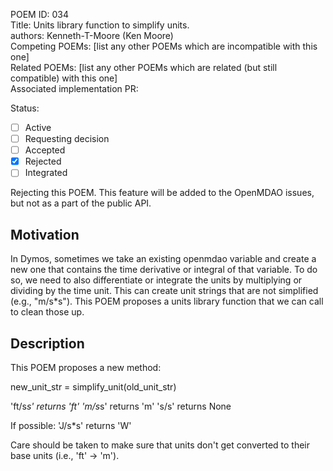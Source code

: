 POEM ID: 034  
Title:  Units library function to simplify units.  
authors: Kenneth-T-Moore (Ken Moore)  
Competing POEMs: [list any other POEMs which are incompatible with this one]  
Related POEMs: [list any other POEMs which are related (but still compatible) with this one]  
Associated implementation PR:

Status:

- [ ] Active
- [ ] Requesting decision
- [ ] Accepted
- [x] Rejected
- [ ] Integrated

Rejecting this POEM.  This feature will be added to the OpenMDAO issues, but not as a part of the public API.


## Motivation

In Dymos, sometimes we take an existing openmdao variable and create a new one that contains the time
derivative or integral of that variable. To do so, we need to also differentiate or integrate the units by multiplying
or dividing by the time unit. This can create unit strings that are not simplified (e.g., "m/s*s"). This
POEM proposes a units library function that we can call to clean those up.


## Description

This POEM proposes a new method:

   new_unit_str = simplify_unit(old_unit_str)

'ft/s*s' returns 'ft'
'm/s*s' returns 'm'
's/s' returns None

If possible:
'J/s*s' returns 'W'

Care should be taken to make sure that units don't get converted to their base units (i.e., 'ft' -> 'm').

